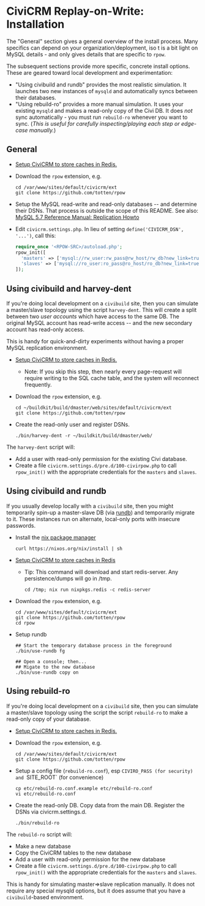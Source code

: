 # CiviCRM Replay-on-Write: Installation

The "General" section gives a general overview of the install process. Many specifics can depend on your
organization/deployment, iso t is a bit light on MySQL details - and only gives details that are specific to `rpow`.

The subsequent sections provide more specific, concrete install options. These are geared toward local development
and experimentation:

* "Using civibuild and rundb" provides the most realistic simulation. It launches two new instances of `mysqld` and automatically syncs between their databases.
* "Using rebuild-ro" provides a more manual simulation. It uses your existing `mysqld` and makes a read-only copy of the Civi DB. It does *not* sync automatically - you must run `rebuild-ro` whenever you want to sync. (*This is useful for carefully inspecting/playing each step or edge-case manually.*)

## General

* [Setup CiviCRM to store caches in Redis.](https://docs.civicrm.org/sysadmin/en/latest/setup/cache/)

* Download the `rpow` extension, e.g.

  ```
  cd /var/www/sites/default/civicrm/ext
  git clone https://github.com/totten/rpow
  ```

* Setup the MySQL read-write and read-only databases -- and determine their
  DSNs.  That process is outside the scope of this README. See also: [MySQL 5.7 Reference Manual: Replication Howto](https://dev.mysql.com/doc/refman/5.7/en/replication-howto.html)

* Edit `civicrm.settings.php`. In lieu of setting `define('CIVICRM_DSN', '...')`, call this:

  ```php
  require_once '<RPOW-SRC>/autoload.php';
  rpow_init([
    'masters' => ['mysql://rw_user:rw_pass@rw_host/rw_db?new_link=true'],
    'slaves' => ['mysql://ro_user:ro_pass@ro_host/ro_db?new_link=true'],
  ]);
  ```

## Using civibuild and harvey-dent

If you're doing local development on a `civibuild` site, then you can simulate a master/slave topology using the script
`harvey-dent`.  This will create a split between two *user accounts* which have access to the same DB.  The original
MySQL account has read-write access -- and the new secondary account has read-only access.

This is handy for quick-and-dirty experiments without having a proper MySQL replication environment.

* [Setup CiviCRM to store caches in Redis.](https://docs.civicrm.org/sysadmin/en/latest/setup/cache/)

    * Note: If you skip this step, then nearly every page-request will require writing to the SQL cache table, and the
      system will reconnect frequently.

* Download the `rpow` extension, e.g.

  ```
  cd ~/buildkit/build/dmaster/web/sites/default/civicrm/ext
  git clone https://github.com/totten/rpow
  ```

* Create the read-only user and register DSNs.

  ```
  ./bin/harvey-dent -r ~/buildkit/build/dmaster/web/
  ```

The `harvey-dent` script will:

* Add a user with read-only permission for the existing Civi database.
* Create a file `civicrm.settings.d/pre.d/100-civirpow.php` to call `rpow_init()` with the appropriate credentials
  for the `masters` and `slaves`.

## Using civibuild and rundb

If you usually develop locally with a `civibuild` site, then you might temporarily spin-up a master-slave DB (via
[rundb](https://github.com/totten/rundb)) and temporarily migrate to it.  These instances run on alternate, local-only
ports with insecure passwords.

* Install the [nix package manager](https://nixos.org/nix/)

  ```
  curl https://nixos.org/nix/install | sh
  ```

* [Setup CiviCRM to store caches in Redis](https://docs.civicrm.org/sysadmin/en/latest/setup/cache/)

    * Tip: This command will download and start redis-server. Any persistence/dumps will go in /tmp.
      ```
      cd /tmp; nix run nixpkgs.redis -c redis-server
      ```

* Download the `rpow` extension, e.g.

  ```
  cd /var/www/sites/default/civicrm/ext
  git clone https://github.com/totten/rpow
  cd rpow
  ```

* Setup rundb

  ```
  ## Start the temporary database process in the foreground
  ./bin/use-rundb fg

  ## Open a console; then...
  ## Migate to the new database
  ./bin/use-rundb copy on
  ```

## Using rebuild-ro

If you're doing local development on a `civibuild` site, then you can simulate a
master/slave topology using the script the script `rebuild-ro` to make a read-only
copy of your database.

* [Setup CiviCRM to store caches in Redis.](https://docs.civicrm.org/sysadmin/en/latest/setup/cache/)

* Download the `rpow` extension, e.g.

  ```
  cd /var/www/sites/default/civicrm/ext
  git clone https://github.com/totten/rpow
  ```

* Setup a config file (`rebuild-ro.conf`), esp `CIVIRO_PASS (for security) and `SITE_ROOT` (for convenience)

  ```
  cp etc/rebuild-ro.conf.example etc/rebuild-ro.conf
  vi etc/rebuild-ro.conf

* Create the read-only DB. Copy data from the main DB. Register the DSNs via civicrm.settings.d.

  ```
  ./bin/rebuild-ro
  ```

The `rebuild-ro` script will:

* Make a new database
* Copy the CiviCRM tables to the new database
* Add a user with read-only permission for the new database
* Create a file `civicrm.settings.d/pre.d/100-civirpow.php`
  to call `rpow_init()` with the appropriate credentials
  for the `masters` and `slaves`.

This is handy for simulating master=>slave replication manually. It does
not require any special mysqld options, but it does assume that you have a
`civibuild`-based environment.
